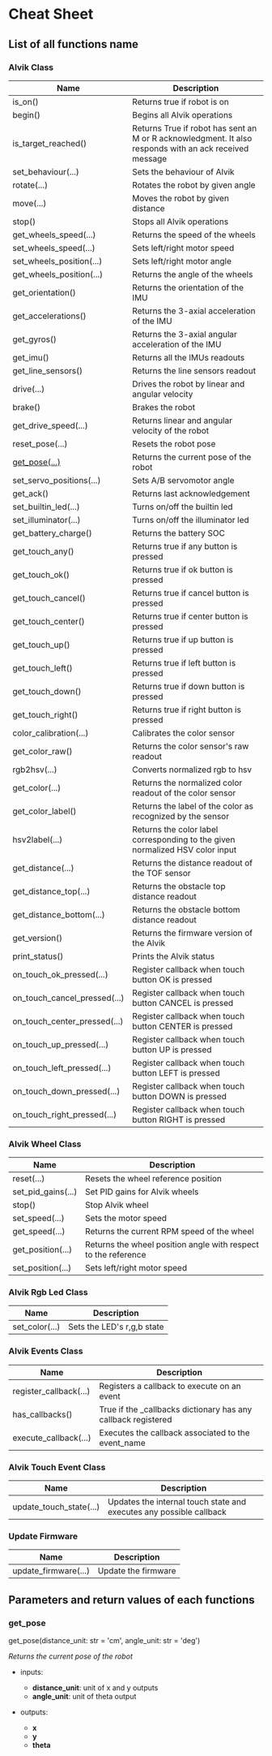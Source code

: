 # Cheat Sheet

## List of all functions name

### Alvik Class

| **Name**                     | **Description**                                                                                          |
|------------------------------|----------------------------------------------------------------------------------------------------------|
| is_on()                      | Returns true if robot is on                                                                              |
| begin()                      | Begins all Alvik operations                                                                              |
| is_target_reached()          | Returns True if robot has sent an M or R acknowledgment. It also responds with an ack received message |
| set_behaviour(...)           | Sets the behaviour of Alvik                                                                              |
| rotate(...)                  | Rotates the robot by given angle                                                                         |
| move(...)                    | Moves the robot by given distance                                                                        |
| stop()                       | Stops all Alvik operations                                                                               |
| get_wheels_speed(...)        | Returns the speed of the wheels                                                                          |
| set_wheels_speed(...)        | Sets left/right motor speed                                                                              |
| set_wheels_position(...)     | Sets left/right motor angle                                                                              |
| get_wheels_position(...)     | Returns the angle of the wheels                                                                          |
| get_orientation()            | Returns the orientation of the IMU                                                                       |
| get_accelerations()          | Returns the 3-axial acceleration of the IMU                                                              |
| get_gyros()                  | Returns the 3-axial angular acceleration of the IMU                                                      |
| get_imu()                    | Returns all the IMUs readouts                                                                            |
| get_line_sensors()           | Returns the line sensors readout                                                                         |
| drive(...)                   | Drives the robot by linear and angular velocity                                                          |
| brake()                      | Brakes the robot                                                                                         |
| get_drive_speed(...)         | Returns linear and angular velocity of the robot                                                         |
| reset_pose(...)              | Resets the robot pose                                                                                    |
| [get_pose(...)](#get_pose)                | Returns the current pose of the robot                                                                    |
| set_servo_positions(...)     | Sets A/B servomotor angle                                                                                |
| get_ack()                    | Returns last acknowledgement                                                                             |
| set_builtin_led(...)         | Turns on/off the builtin led                                                                             |
| set_illuminator(...)         | Turns on/off the illuminator led                                                                         |
| get_battery_charge()         | Returns the battery SOC                                                                                  |
| get_touch_any()              | Returns true if any button is pressed                                                                    |
| get_touch_ok()               | Returns true if ok button is pressed                                                                     |
| get_touch_cancel()           | Returns true if cancel button is pressed                                                                 |
| get_touch_center()           | Returns true if center button is pressed                                                                 |
| get_touch_up()               | Returns true if up button is pressed                                                                     |
| get_touch_left()             | Returns true if left button is pressed                                                                   |
| get_touch_down()             | Returns true if down button is pressed                                                                   |
| get_touch_right()            | Returns true if right button is pressed                                                                  |
| color_calibration(...)       | Calibrates the color sensor                                                                              |
| get_color_raw()              | Returns the color sensor's raw readout                                                                   |
| rgb2hsv(...)                 | Converts normalized rgb to hsv                                                                           |
| get_color(...)               | Returns the normalized color readout of the color sensor                                                 |
| get_color_label()            | Returns the label of the color as recognized by the sensor                                               |
| hsv2label(...)               | Returns the color label corresponding to the given normalized HSV color input                          |
| get_distance(...)            | Returns the distance readout of the TOF sensor                                                           |
| get_distance_top(...)        | Returns the obstacle top distance readout                                                                |
| get_distance_bottom(...)     | Returns the obstacle bottom distance readout                                                             |
| get_version()                | Returns the firmware version of the Alvik                                                                |
| print_status()               | Prints the Alvik status                                                                                  |
| on_touch_ok_pressed(...)     | Register callback when touch button OK is pressed                                                        |
| on_touch_cancel_pressed(...) | Register callback when touch button CANCEL is pressed                                                    |
| on_touch_center_pressed(...) | Register callback when touch button CENTER is pressed                                                    |
| on_touch_up_pressed(...)     | Register callback when touch button UP is pressed                                                        |
| on_touch_left_pressed(...)   | Register callback when touch button LEFT is pressed                                                      |
| on_touch_down_pressed(...)   | Register callback when touch button DOWN is pressed                                                      |
| on_touch_right_pressed(...)  | Register callback when touch button RIGHT is pressed                                                     |

### Alvik Wheel Class

| **Name**           | **Description**                                                |
|--------------------|----------------------------------------------------------------|
| reset(...)         | Resets the wheel reference position                            |
| set_pid_gains(...) | Set PID gains for Alvik wheels                                 |
| stop()             | Stop Alvik wheel                                               |
| set_speed(...)     | Sets the motor speed                                           |
| get_speed(...)     | Returns the current RPM speed of the wheel                     |
| get_position(...)  | Returns the wheel position angle with respect to the reference |
| set_position(...)  | Sets left/right motor speed                                    |

### Alvik Rgb Led Class

| **Name**       | **Description**            |
|----------------|----------------------------|
| set_color(...) | Sets the LED's r,g,b state |

### Alvik Events Class

| **Name**               | **Description**                                               |
|------------------------|---------------------------------------------------------------|
| register_callback(...) | Registers a callback to execute on an event                   |
| has_callbacks()        | True if the _callbacks dictionary has any callback registered |
| execute_callback(...)  | Executes the callback associated to the event_name            |

### Alvik Touch Event Class

| **Name**                | **Description**                                                     |
|-------------------------|---------------------------------------------------------------------|
| update_touch_state(...) | Updates the internal touch state and executes any possible callback |

### Update Firmware

| **Name**             | **Description**     |
|----------------------|---------------------|
| update_firmware(...) | Update the firmware |


## Parameters and return values of each functions 

### get_pose

get_pose(distance_unit: str = 'cm', angle_unit: str = 'deg')           

_Returns the current pose of the robot_

 - inputs:
	- **distance_unit**: unit of x and y outputs
 	- **angle_unit**: unit of theta output

 - outputs:
	- **x**
	- **y**
	- **theta**
